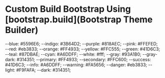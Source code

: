 # Custom Build Bootstrap Using [bootstrap.build](Bootstrap Theme Builder)

  --blue: #5596E6;
  --indigo: #3B64D2;
  --purple: #818AEC;
  --pink: #FFEFED;
  --red: #eb3833;
  --orange: #FF4933;
  --yellow: #FFC555;
  --green: #41D6C3;
  --teal: #87DBAE;
  --cyan: #A6DDFF;
  --white: #fff;
  --gray: #93A1B0;
  --gray-dark: #314351;
  --primary: #FF4933;
  --secondary: #FFC600;
  --success: #41D6C3;
  --info: #A6DDFF;
  --warning: #FA5656;
  --danger: #eb3833;
  --light: #F9FAFA;
  --dark: #314351;
